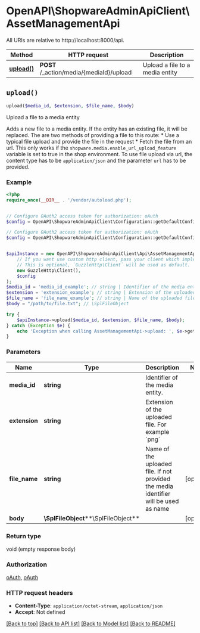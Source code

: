 # OpenAPI\ShopwareAdminApiClient\AssetManagementApi

All URIs are relative to http://localhost:8000/api.

Method | HTTP request | Description
------------- | ------------- | -------------
[**upload()**](AssetManagementApi.md#upload) | **POST** /_action/media/{mediaId}/upload | Upload a file to a media entity


## `upload()`

```php
upload($media_id, $extension, $file_name, $body)
```

Upload a file to a media entity

Adds a new file to a media entity. If the entity has an existing file, it will be replaced.  The are two methods of providing a file to this route:  * Use a typical file upload and provide the file in the request  * Fetch the file from an url. This only works if the `shopware.media.enable_url_upload_feature` variable is set to true in the shop environment. To use file upload via url, the content type has to be `application/json` and the parameter `url` has to be provided.

### Example

```php
<?php
require_once(__DIR__ . '/vendor/autoload.php');


// Configure OAuth2 access token for authorization: oAuth
$config = OpenAPI\ShopwareAdminApiClient\Configuration::getDefaultConfiguration()->setAccessToken('YOUR_ACCESS_TOKEN');

// Configure OAuth2 access token for authorization: oAuth
$config = OpenAPI\ShopwareAdminApiClient\Configuration::getDefaultConfiguration()->setAccessToken('YOUR_ACCESS_TOKEN');


$apiInstance = new OpenAPI\ShopwareAdminApiClient\Api\AssetManagementApi(
    // If you want use custom http client, pass your client which implements `GuzzleHttp\ClientInterface`.
    // This is optional, `GuzzleHttp\Client` will be used as default.
    new GuzzleHttp\Client(),
    $config
);
$media_id = 'media_id_example'; // string | Identifier of the media entity.
$extension = 'extension_example'; // string | Extension of the uploaded file. For example `png`
$file_name = 'file_name_example'; // string | Name of the uploaded file. If not provided the media identifier will be used as name
$body = "/path/to/file.txt"; // \SplFileObject

try {
    $apiInstance->upload($media_id, $extension, $file_name, $body);
} catch (Exception $e) {
    echo 'Exception when calling AssetManagementApi->upload: ', $e->getMessage(), PHP_EOL;
}
```

### Parameters

Name | Type | Description  | Notes
------------- | ------------- | ------------- | -------------
 **media_id** | **string**| Identifier of the media entity. |
 **extension** | **string**| Extension of the uploaded file. For example &#x60;png&#x60; |
 **file_name** | **string**| Name of the uploaded file. If not provided the media identifier will be used as name | [optional]
 **body** | **\SplFileObject****\SplFileObject**|  | [optional]

### Return type

void (empty response body)

### Authorization

[oAuth](../../README.md#oAuth), [oAuth](../../README.md#oAuth)

### HTTP request headers

- **Content-Type**: `application/octet-stream`, `application/json`
- **Accept**: Not defined

[[Back to top]](#) [[Back to API list]](../../README.md#endpoints)
[[Back to Model list]](../../README.md#models)
[[Back to README]](../../README.md)
